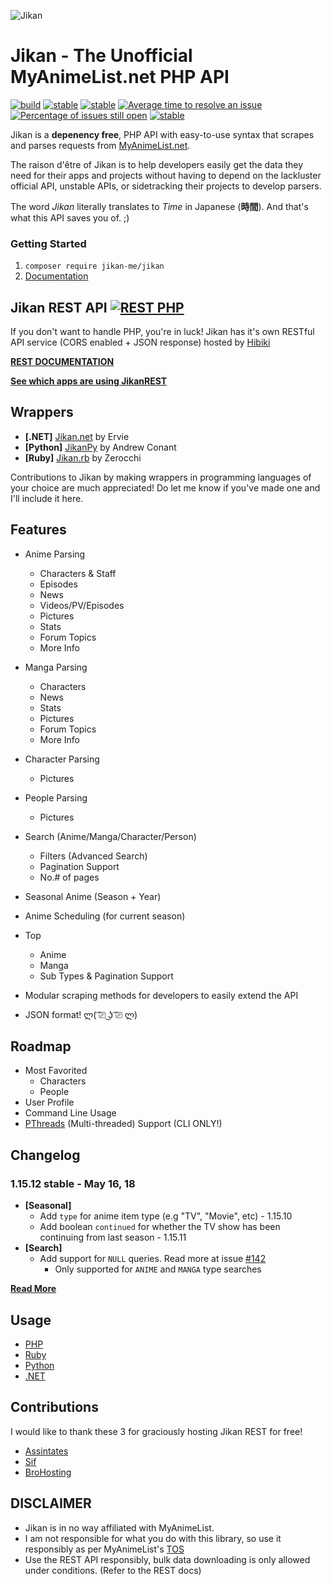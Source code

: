 ![Jikan](http://i.imgur.com/ctoJ3Jp.png)

# Jikan - The Unofficial MyAnimeList.net PHP API
[![build](https://travis-ci.org/jikan-me/jikan.svg?branch=master)](https://travis-ci.org/jikan-me/jikan?branch=master) [![stable](https://img.shields.io/badge/jikanPHP-v1.15.12-blue.svg?style=flat)]()  [![stable](https://img.shields.io/packagist/v/jikan-me/jikan.svg?style=flat)](https://packagist.org/packages/jikan-me/jikan) [![Average time to resolve an issue](http://isitmaintained.com/badge/resolution/jikan-me/jikan.svg)](http://isitmaintained.com/project/jikan-me/jikan "Average time to resolve an issue") [![Percentage of issues still open](http://isitmaintained.com/badge/open/jikan-me/jikan.svg)](http://isitmaintained.com/project/jikan-me/jikan "Percentage of issues still open") [![stable](https://img.shields.io/badge/PHP->=%207.0-blue.svg?style=flat)]() 


Jikan is a **depenency free**, PHP API with easy-to-use syntax that scrapes and parses requests from [MyAnimeList.net](https://myanimelist.net).

The raison d'être of Jikan is to help developers easily get the data they need for their apps and projects without having to depend on the lackluster official API, unstable APIs, or sidetracking their projects to develop parsers.

The word _Jikan_ literally translates to _Time_ in Japanese (**時間**). And that's what this API saves you of. ;)

### Getting Started
1. `composer require jikan-me/jikan`
2. [Documentation](https://jikan.moe/docs)


## Jikan REST API [![REST PHP](https://img.shields.io/badge/JikanPHP-1.15.12-blue.svg?style=flat)](https://jikan.moe)
If you don't want to handle PHP, you're in luck! Jikan has it's own RESTful API service (CORS enabled + JSON response) hosted by [Hibiki](https://github.com/assintates)

**[REST DOCUMENTATION](https://jikan.docs.apiary.io)**

**[See which apps are using JikanREST](https://jikan.moe/showcase)**

## Wrappers
- **[.NET]** [Jikan.net](https://github.com/Ervie/jikan.net) by Ervie
- **[Python]** [JikanPy](https://github.com/AWConant/jikanpy) by Andrew Conant
- **[Ruby]** [Jikan.rb](https://github.com/Zerocchi/jikan.rb) by Zerocchi

Contributions to Jikan by making wrappers in programming languages of your choice are much appreciated! Do let me know if you've made one and I'll include it here.

## Features
- Anime Parsing
    - Characters & Staff
    - Episodes
    - News
    - Videos/PV/Episodes
    - Pictures
    - Stats
    - Forum Topics
    - More Info
- Manga Parsing
    - Characters
    - News
    - Stats
    - Pictures
    - Forum Topics
    - More Info
- Character Parsing
    - Pictures
- People Parsing
    - Pictures
- Search (Anime/Manga/Character/Person)
    - Filters (Advanced Search)
    - Pagination Support
    - No.# of pages
- Seasonal Anime (Season + Year)
- Anime Scheduling (for current season)
- Top
    - Anime
    - Manga
    - Sub Types & Pagination Support

- Modular scraping methods for developers to easily extend the API
- JSON format! ლ( ͡⎚ ͜ʖ ͡⎚ ლ)

## Roadmap
- Most Favorited
    - Characters
    - People
- User Profile
- Command Line Usage
- [PThreads](https://github.com/krakjoe/pthreads) (Multi-threaded) Support (CLI ONLY!)

## Changelog
### 1.15.12 stable - May 16, 18
- **[Seasonal]**
    - Add `type` for anime item type (e.g "TV", "Movie", etc) - 1.15.10
    - Add boolean `continued` for whether the TV show has been continuing from last season - 1.15.11
- **[Search]**
    - Add support for `NULL` queries. Read more at issue [#142](/../../issues/142)
        - Only supported for `ANIME` and `MANGA` type searches

**[Read More](https://github.com/jikan-me/jikan/tree/master/changelog.md)**

## Usage 
- [PHP](https://github.com/jikan-me/jikan/tree/master/examples)
- [Ruby](https://github.com/jikan-me/jikan.rb#usage)
- [Python](https://github.com/jikan-me/jikanpy#jikanpy)
- [.NET](https://github.com/Ervie/jikan.net/wiki)

## Contributions
I would like to thank these 3 for graciously hosting Jikan REST for free!
* [Assintates](https://twitter.com/Assintates)
* [Sif](https://myanimelist.net/profile/ArtoriasMoreder)
* [BroHosting](https://brohosting.eu)

## DISCLAIMER
- Jikan is in no way affiliated with MyAnimeList. 
- I am not responsible for what you do with this library, so use it responsibly as per MyAnimeList's [TOS](https://myanimelist.net/about/terms_of_use)
- Use the REST API responsibly, bulk data downloading is only allowed under conditions. (Refer to the REST docs)
